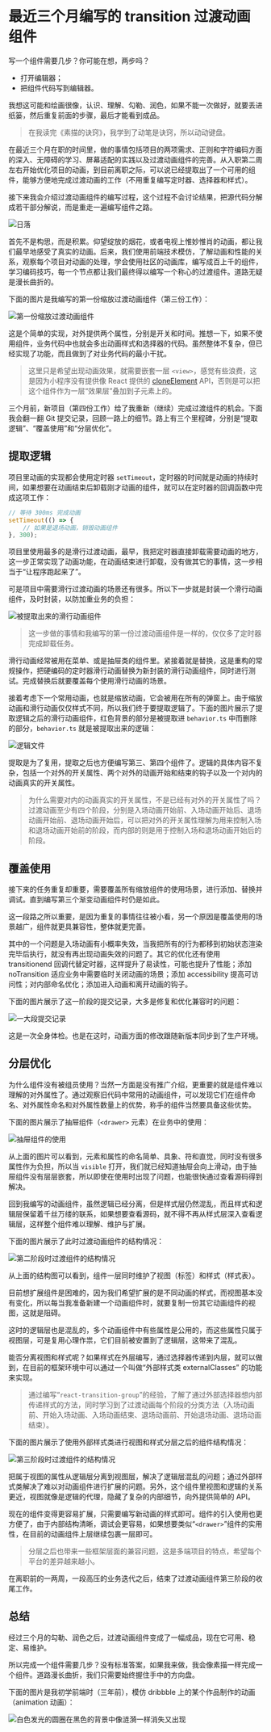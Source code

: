 # 最近三个月编写的 transition 过渡动画组件

写一个组件需要几步？你可能在想，两步吗？
- 打开编辑器；
- 把组件代码写到编辑器。

我想这可能和绘画很像，认识、理解、勾勒、润色，如果不能一次做好，就要丢进纸篓，然后重复前面的步骤，最后才能看到成品。

> 在我读完《素描的诀窍》，我学到了动笔是诀窍，所以动动键盘。

在最近三个月在职的时间里，做的事情包括项目的两项需求、正则和字符编码方面的深入、无障碍的学习、屏幕适配的实践以及过渡动画组件的完善。从入职第二周左右开始优化项目的动画，到目前离职之际，可以说已经提取出了一个可用的组件，能够方便地完成过渡动画的工作（不用重复编写定时器、选择器和样式）。

接下来我会介绍过渡动画组件的编写过程，这个过程不会讨论结果，把源代码分解成若干部分解说，而是重走一遍编写组件之路。

![日落](sunset.jpg)

首先不是构思，而是积累。仰望绽放的烟花，或者电视上惟妙惟肖的动画，都让我们最早地感受了真实的动画。后来，我们使用前端技术模仿，了解动画和性能的关系，观察每个项目对动画的处理，学会使用社区的动画库，编写成百上千的组件，学习编码技巧，每一个节点都让我们最终得以编写一个称心的过渡组件。道路无疑是漫长曲折的。

下面的图片是我编写的第一份缩放过渡动画组件（第三份工作）：

![第一份缩放过渡动画组件](first-zoom-transition.png)

这是个简单的实现，对外提供两个属性，分别是开关和时间。推想一下，如果不使用组件，业务代码中也就会多出动画样式和选择器的代码。虽然整体不复杂，但已经实现了功能，而且做到了对业务代码的最小干扰。

> 这里只是希望出现动画效果，就需要嵌套一层 `<view>`，感觉有些浪费，这是因为小程序没有提供像 React 提供的 [cloneElement](https://zh-hans.reactjs.org/docs/react-api.html#cloneelement) API，否则是可以把这个组件作为一层“效果层”叠加到子元素上的。

三个月前，新项目（第四份工作）给了我重新（继续）完成过渡组件的机会。下面我会翻一翻 Git 提交记录，回顾一路上的细节。路上有三个里程碑，分别是“提取逻辑”、“覆盖使用”和“分层优化”。

## 提取逻辑

项目里动画的实现都会使用定时器 `setTimeout`，定时器的时间就是动画的持续时间，如果想要在动画结束后卸载刚才动画的组件，就可以在定时器的回调函数中完成这项工作：

```javascript
// 等待 300ms 完成动画
setTimeout(() => {
	// 如果是退场动画，销毁动画组件
}, 300);
```

项目里使用最多的是滑行过渡动画，最早，我把定时器直接卸载需要动画的地方，这一步正常实现了动画功能，在动画结束进行卸载，没有做其它的事情，这一步相当于“让程序跑起来了”。

可是项目中需要滑行过渡动画的场景还有很多。所以下一步就是封装一个滑行动画组件，及时封装，以防加重业务的负担：

![被提取出来的滑行动画组件](slide-component.png)

> 这一步做的事情和我编写的第一份过渡动画组件是一样的，仅仅多了定时器完成卸载任务。

滑行动画经常被用在菜单、或是抽屉类的组件里。紧接着就是替换，这是重构的常规操作，把硬编码的定时器滑行动画替换为新封装的滑行动画组件，同时进行测试。完成替换后就要覆盖每个使用滑行动画的场景。

接着考虑下一个常用动画，也就是缩放动画，它会被用在所有的弹窗上。由于缩放动画和滑行动画仅仅样式不同，所以我们终于要提取逻辑了。下面的图片展示了提取逻辑之后的滑行动画组件，红色背景的部分是被提取进 `behavior.ts` 中而删除的部分，`behavior.ts` 就是被提取出来的逻辑：

![逻辑文件](logic-file.png)

提取是为了复用，提取之后也方便编写第三、第四个组件了。逻辑的具体内容不复杂，包括一个对外的开关属性、两个对外的动画开始和结束的钩子以及一个对内的动画真实的开关属性。

> 为什么需要对内的动画真实的开关属性，不是已经有对外的开关属性了吗？过渡动画至少有四个阶段，分别是入场动画开始前、入场动画开始后、退场动画开始前、退场动画开始后，可以把对外的开关属性理解为用来控制入场和退场动画开始前的阶段，而内部的则是用于控制入场和退场动画开始后的阶段。

## 覆盖使用

接下来的任务重复却重要，需要覆盖所有缩放组件的使用场景，进行添加、替换并调试。直到编写第三个渐变动画组件时仍是如此。

这一段路之所以重要，是因为重复的事情往往被小看，另一个原因是覆盖使用的场景越广，组件就更具兼容性，整体就更完善。

其中的一个问题是入场动画有小概率失效，当我把所有的行为都移到初始状态渲染完毕后执行，就没有再出现动画失效的问题了。其它的优化还有使用 transitionend 回调代替定时器，这样提升了易读性，可能也提升了性能；添加 noTransition 适应业务中需要临时关闭动画的场景；添加 accessibility 提高可访问性；对内部命名优化；添加进入动画和离开动画的钩子。

下面的图片展示了这一阶段的提交记录，大多是修复和优化兼容时的问题：

![一大段提交记录](bugs-commits.png)

这是一次全身体检。也是在这时，动画方面的修改跟随新版本同步到了生产环境。

## 分层优化

为什么组件没有被组员使用？当然一方面是没有推广介绍，更重要的就是组件难以理解的对外属性了。通过观察旧代码中常用的动画组件，可以发现它们在组件命名、对外属性命名和对外属性数量上的优势，称手的组件当然要具备这些优势。

下面的图片展示了抽屉组件（`<drawer>` 元素）在业务中的使用：

![抽屉组件的使用](drawer-component.png)

从上面的图片可以看到，元素和属性的命名简单、具象、符和直觉，同时没有很多属性作为负担，所以当 `visible` 打开，我们就已经知道抽屉会向上滑动，由于抽屉组件没有层层嵌套，所以即使在使用时出现了问题，也能很快通过查看源码得到解决。

回到我编写的动画组件，虽然逻辑已经分离，但是样式层仍然混乱，而且样式和逻辑层保留着千丝万缕的联系，如果想要查看源码，就不得不再从样式层深入查看逻辑层，这样整个组件难以理解、维护与扩展。

下面的图片展示了此时过渡动画组件的结构情况：

![第二阶段时过渡组件的结构情况](transition-components-structure-before.png)

从上面的结构图可以看到，组件一层同时维护了视图（标签）和样式（样式表）。

目前想扩展组件是困难的，因为我们希望扩展的是不同动画的样式，而视图基本没有变化，所以每当我准备新建一个动画组件时，就要复制一份其它动画组件的视图，这就是阻碍。

这时的逻辑层也是混乱的，多个动画组件中有些属性是公用的，而这些属性只属于视图层，可是复用心理作祟，它们目前被安置到了逻辑层，这带来了混乱。

能否分离视图和样式呢？如果样式在外层编写，通过选择器传递到内层，就可以做到，在目前的框架环境中可以通过一个叫做“外部样式类 externalClasses” 的功能来实现。

> 通过编写“`react-transition-group`”的经验，了解了通过外部选择器想内部传递样式的方法，同时学习到了过渡动画每个阶段的分类方法（入场动画前、开始入场动画、入场动画结束、退场动画前、开始退场动画、退场动画结束）。

下面的图片展示了使用外部样式类进行视图和样式分层之后的组件结构情况：

![第三阶段时过渡组件的结构情况](transition-components-structure.png)

把属于视图的属性从逻辑层分离到视图层，解决了逻辑层混乱的问题；通过外部样式类解决了难以对动画组件进行扩展的问题。另外，这个组件里视图和逻辑的关系更近，视图就像是逻辑的代理，隐藏了复杂的内部细节，向外提供简单的 API。

现在的组件变得更容易扩展，只需要编写新动画的样式即可。组件的引入使用也更方便了，由于内部结构清晰，调试会更容易，如果想要类似“`<drawer>`”组件的实用性，在目前的动画组件上层继续包裹一层即可。

> 分层之后也带来一些框架层面的兼容问题，这是多端项目的特点，希望每个平台的差异越来越小。

在离职前的一两周，一段高压的业务迭代之后，结束了过渡动画组件第三阶段的收尾工作。

## 总结

经过三个月的勾勒、润色之后，过渡动画组件变成了一幅成品，现在它可用、稳定、易维护。

所以完成一个组件需要几步？没有标准答案，如果我来做，我会像素描一样完成一个组件。道路漫长曲折，我们只需要始终握住手中的方向盘。

下面的图片是我初学前端时（三年前），模仿 dribbble 上的某个作品制作的动画（animation 动画）：

![白色发光的圆圈在黑色的背景中像涟漪一样消失又出现](black-circle-dream.gif)
